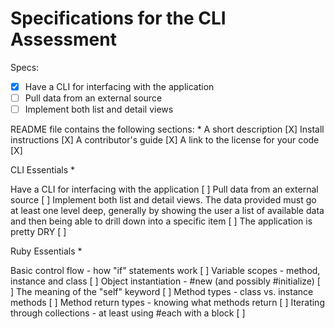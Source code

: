# Specifications for the CLI Assessment

Specs:
- [x] Have a CLI for interfacing with the application
- [ ] Pull data from an external source
- [ ] Implement both list and detail views

README file contains the following sections: *
A short description [X]
Install instructions [X]
A contributor's guide [X]
A link to the license for your code [X]

CLI Essentials *

Have a CLI for interfacing with the application [ ]
Pull data from an external source [ ]
Implement both list and detail views. The data provided must go at least one level deep, generally by showing the user a list of available data and then being able to drill down into a specific item [ ]
The application is pretty DRY [ ]

Ruby Essentials *

Basic control flow - how "if" statements work [ ]
Variable scopes - method, instance and class [ ]
Object instantiation - #new (and possibly #initialize) [ ]
The meaning of the "self" keyword [ ]
Method types - class vs. instance methods [ ]
Method return types - knowing what methods return [ ]
Iterating through collections - at least using #each with a block [ ]